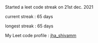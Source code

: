 Started a leet code streak on 21st dec. 2021

current streak : 65 days

longest streak : 65 days

My Leet code profile : [jha_shivamm](https://leetcode.com/jha_shivamm/)



